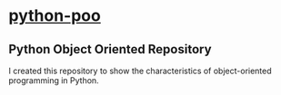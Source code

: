 # [python-poo](https://github.com/sergiotrujillomtz/python-poo/)
## Python Object Oriented Repository

I created this repository to show the characteristics of object-oriented programming in Python.
